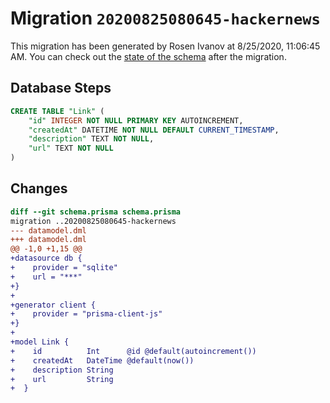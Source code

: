 # Migration `20200825080645-hackernews`

This migration has been generated by Rosen Ivanov at 8/25/2020, 11:06:45 AM.
You can check out the [state of the schema](./schema.prisma) after the migration.

## Database Steps

```sql
CREATE TABLE "Link" (
    "id" INTEGER NOT NULL PRIMARY KEY AUTOINCREMENT,
    "createdAt" DATETIME NOT NULL DEFAULT CURRENT_TIMESTAMP,
    "description" TEXT NOT NULL,
    "url" TEXT NOT NULL
)
```

## Changes

```diff
diff --git schema.prisma schema.prisma
migration ..20200825080645-hackernews
--- datamodel.dml
+++ datamodel.dml
@@ -1,0 +1,15 @@
+datasource db {
+    provider = "sqlite" 
+    url = "***"
+}
+
+generator client {
+    provider = "prisma-client-js"
+}
+
+model Link {
+    id          Int      @id @default(autoincrement())
+    createdAt   DateTime @default(now())
+    description String
+    url         String
+  }
```


